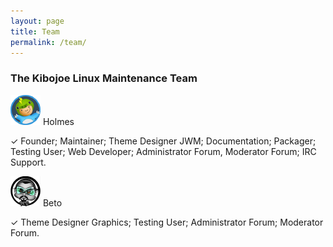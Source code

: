 ```yaml
---
layout: page
title: Team
permalink: /team/
---
```


<h3>The Kibojoe Linux Maintenance Team</h3>

<a href="http://www.auplod.com/u/olpdua9cd00.png"><img src="/img/holmes.png" width="48" height="48"></a> Holmes

✓ Founder; Maintainer; Theme Designer JWM; Documentation; Packager; Testing User; Web Developer; Administrator Forum, Moderator Forum; IRC Support.

<a href="http://www.auplod.com/u/duopla9cd01.png"><img src="/img/beto.png" width="48" height="48"></a> Beto

✓ Theme Designer Graphics; Testing User; Administrator Forum; Moderator Forum.
